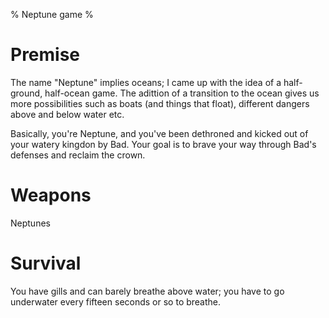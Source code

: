 % Neptune game
% 

# Premise

The name "Neptune" implies oceans; I came up with the idea of a
half-ground, half-ocean game. The adittion of a transition to the
ocean gives us more possibilities such as boats (and things that
float), different dangers above and below water etc.

Basically, you're Neptune, and you've been dethroned and kicked out of
your watery kingdon by Bad. Your goal is to brave your way through
Bad's defenses and reclaim the crown.

# Weapons

Neptunes

# Survival

You have gills and can barely breathe above water; you have to go
underwater every fifteen seconds or so to breathe.
